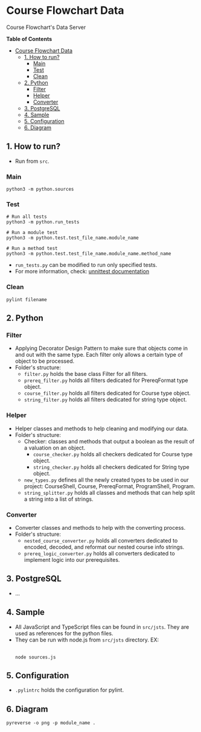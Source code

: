 # Course Flowchart Data
Course Flowchart's Data Server

__Table of Contents__
- [Course Flowchart Data](#course-flowchart-data)
  - [1. How to run?](#1-how-to-run)
    - [Main](#main)
    - [Test](#test)
    - [Clean](#clean)
  - [2. Python](#2-python)
    - [Filter](#filter)
    - [Helper](#helper)
    - [Converter](#converter)
  - [3. PostgreSQL](#3-postgresql)
  - [4. Sample](#4-sample)
  - [5. Configuration](#5-configuration)
  - [6. Diagram](#6-diagram)

## 1. How to run?
- Run from `src`.

### Main
    python3 -m python.sources

### Test
    # Run all tests
    python3 -m python.run_tests

    # Run a module test
    python3 -m python.test.test_file_name.module_name

    # Run a method test
    python3 -m python.test.test_file_name.module_name.method_name

- `run_tests.py` can be modified to run only specified tests.
- For more information, check: [unnittest documentation](https://docs.python.org/3/library/unittest.html)

### Clean
    pylint filename

## 2. Python

### Filter
- Applying Decorator Design Pattern to make sure that objects come in and out with the same type. Each filter only allows a certain type of object to be processed.
- Folder's structure:
    + `filter.py` holds the base class Filter for all filters.
    + `prereq_filter.py` holds all filters dedicated for PrereqFormat type object.
    + `course_filter.py` holds all filters dedicated for Course type object.
    + `string_filter.py` holds all filters dedicated for string type object.

### Helper
- Helper classes and methods to help cleaning and modifying our data.
- Folder's structure:
    + Checker: classes and methods that output a boolean as the result of a valuation on an object.
        + `course_checker.py` holds all checkers dedicated for Course type object.
        + `string_checker.py` holds all checkers dedicated for String type object.
    + `new_types.py` defines all the newly created types to be used in our project: CourseShell, Course, PrereqFormat, ProgramShell, Program.
    + `string_splitter.py` holds all classes and methods that can help split a string into a list of strings.

### Converter
- Converter classes and methods to help with the converting process.
- Folder's structure:
    + `nested_course_converter.py` holds all converters dedicated to encoded, decoded, and reformat our nested course info strings.
    + `prereq_logic_converter.py` holds all converters dedicated to implement logic into our prerequisites.

## 3. PostgreSQL
- ...
  
## 4. Sample
- All JavaScript and TypeScript files can be found in `src/jsts`. They are used as references for the python files.
- They can be run with node.js from `src/jsts` directory. EX:
  <br></br>
  ```
  node sources.js
  ```

## 5. Configuration
- `.pylintrc` holds the configuration for pylint.

## 6. Diagram
    pyreverse -o png -p module_name .
